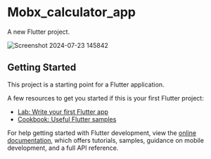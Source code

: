 # Mobx_calculator_app

A new Flutter project.

![Screenshot 2024-07-23 145842](https://github.com/user-attachments/assets/7275a69d-ebc0-4455-b7a6-f73645aed026)

## Getting Started

This project is a starting point for a Flutter application.

A few resources to get you started if this is your first Flutter project:

- [Lab: Write your first Flutter app](https://docs.flutter.dev/get-started/codelab)
- [Cookbook: Useful Flutter samples](https://docs.flutter.dev/cookbook)

For help getting started with Flutter development, view the
[online documentation](https://docs.flutter.dev/), which offers tutorials,
samples, guidance on mobile development, and a full API reference.
